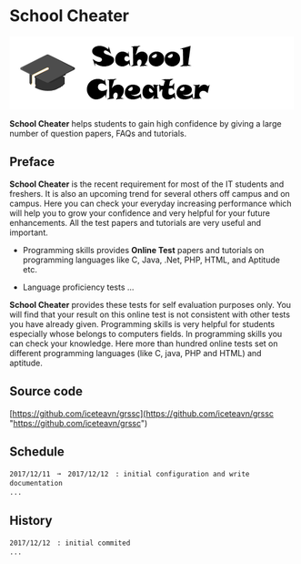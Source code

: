 # School Cheater

![logo](../img/sc-logo.png)

**School Cheater** helps students to gain high confidence by giving a large number of question papers, FAQs and tutorials. 

## Preface

**School Cheater** is the recent requirement for most of the IT students and freshers. It is also an upcoming trend for several others off campus and on campus. Here you can check your everyday increasing performance which will help you to grow your confidence and very helpful for your future enhancements. All the test papers and tutorials are very useful and important. 

- Programming skills provides **Online Test** papers and tutorials on programming languages like C, Java, .Net, PHP, HTML, and Aptitude etc. 

- Language proficiency tests ...

**School Cheater** provides these tests for self evaluation purposes only. You will find that your result on this online test is not consistent with other tests you have already given. Programming skills is very helpful for students especially whose belongs to computers fields. In programming skills you can check your knowledge. Here more than hundred online tests set on different programming languages (like C, java, PHP and HTML) and aptitude. 

## Source code

[https://github.com/iceteavn/grssc](https://github.com/iceteavn/grssc "https://github.com/iceteavn/grssc")

## Schedule

	2017/12/11　➞　2017/12/12　: initial configuration and write documentation
	...

## History

	2017/12/12　: initial commited
	...